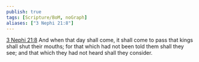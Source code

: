 ```yaml
---
publish: true
tags: [Scripture/BoM, noGraph]
aliases: ["3 Nephi 21:8"]
---
```

[3 Nephi 21:8](https://churchofjesuschrist.org/study/scriptures/bofm/3-ne/21?lang=eng&id=p8#p8) And when that day shall come, it shall come to pass that kings shall shut their mouths; for that which had not been told them shall they see; and that which they had not heard shall they consider.

